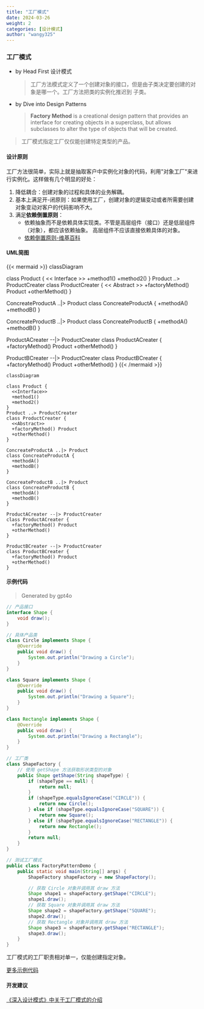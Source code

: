 ```yaml
---
title: "工厂模式"
date: 2024-03-26
weight: 2
categories: [设计模式]
author: "wangy325"
---
```



### 工厂模式

- by Head First 设计模式
  > 工厂方法模式定义了一个创建对象的接口，但是由子类决定要创建的对象是哪一个。工厂方法把类的实例化推迟到
  > 子类。

- by Dive into Design Patterns
  > **Factory Method** is a creational design pattern that provides an interface for creating
  > objects in a superclass, but allows subclasses to alter the type of objects that will be
  > created.

> 工厂模式指定工厂仅仅能创建特定类型的产品。

<!--more-->

#### 设计原则

工厂方法很简单，实际上就是抽取客户中实例化对象的代码，利用"对象工厂"来进行实例化。这样做有几个明显的好处：

1. 降低耦合：创建对象的过程和具体的业务解耦。
2. 基本上满足开-闭原则：如果使用工厂，创建对象的逻辑变动或者所需要创建对象变动对客户的代码影响不大。
3. 满足**依赖倒置原则**：
   - 依赖抽象而不是依赖具体实现类。不管是高层组件（接口）还是低层组件（对象），都应该依赖抽象。
      高层组件不应该直接依赖具体的对象。
   - [依赖倒置原则-维基百科](https://zh.wikipedia.org/zh-cn/%E4%BE%9D%E8%B5%96%E5%8F%8D%E8%BD%AC%E5%8E%9F%E5%88%99)

#### UML简图

{{< mermaid >}}
classDiagram

class Product {
  << Interface >>
  +method1()
  +method2()
}
Product ..> ProductCreater
class ProductCreater {
  << Abstract >>
  +factoryMethod() Product
  +otherMethod()
}

ConcreateProductA ..|> Product
class ConcreateProductA {
  +methodA()
  +methodB()
}

ConcreateProductB ..|> Product
class ConcreateProductB {
  +methodA()
  +methodB()
}

ProductACreater --|> ProductCreater
class ProductACreater {
  +factoryMethod() Product
  +otherMethod()
}

ProductBCreater --|> ProductCreater
class ProductBCreater {
  +factoryMethod() Product
  +otherMethod()
}
{{< /mermaid >}}

```mermaid
classDiagram

class Product {
  <<Interface>>
  +method1()
  +method2()
}
Product ..> ProductCreater
class ProductCreater {
  <<Abstract>>
  +factoryMethod() Product
  +otherMethod()
}

ConcreateProductA ..|> Product
class ConcreateProductA {
  +methodA()
  +methodB()
}

ConcreateProductB ..|> Product
class ConcreateProductB {
  +methodA()
  +methodB()
}

ProductACreater --|> ProductCreater
class ProductACreater {
  +factoryMethod() Product
  +otherMethod()
}

ProductBCreater --|> ProductCreater
class ProductBCreater {
  +factoryMethod() Product
  +otherMethod()
}
```

#### 示例代码

> Generated by gpt4o

```java
// 产品接口
interface Shape {
    void draw();
}

// 具体产品类
class Circle implements Shape {
    @Override
    public void draw() {
        System.out.println("Drawing a Circle");
    }
}

class Square implements Shape {
    @Override
    public void draw() {
        System.out.println("Drawing a Square");
    }
}

class Rectangle implements Shape {
    @Override
    public void draw() {
        System.out.println("Drawing a Rectangle");
    }
}

// 工厂类
class ShapeFactory {
    // 使用 getShape 方法获取形状类型的对象
    public Shape getShape(String shapeType) {
        if (shapeType == null) {
            return null;
        }
        if (shapeType.equalsIgnoreCase("CIRCLE")) {
            return new Circle();
        } else if (shapeType.equalsIgnoreCase("SQUARE")) {
            return new Square();
        } else if (shapeType.equalsIgnoreCase("RECTANGLE")) {
            return new Rectangle();
        }
        return null;
    }
}

// 测试工厂模式
public class FactoryPatternDemo {
    public static void main(String[] args) {
        ShapeFactory shapeFactory = new ShapeFactory();

        // 获取 Circle 对象并调用其 draw 方法
        Shape shape1 = shapeFactory.getShape("CIRCLE");
        shape1.draw();
        // 获取 Square 对象并调用其 draw 方法
        Shape shape2 = shapeFactory.getShape("SQUARE");
        shape2.draw();
        // 获取 Rectangle 对象并调用其 draw 方法
        Shape shape3 = shapeFactory.getShape("RECTANGLE");
        shape3.draw();
    }
}
```

工厂模式的工厂职责相对单一，仅能创建指定对象。

[更多示例代码](https://github.com/wangy325/java-review/blob/d6d740b5a9b5de3f7d64579288b1b8c96c8b8da5/src/main/java/com/wangy/designpattern/creation/factory)

#### 开发建议

[《深入设计模式》中关于工厂模式的介绍](https://refactoringguru.cn/design-patterns/factory-method)
